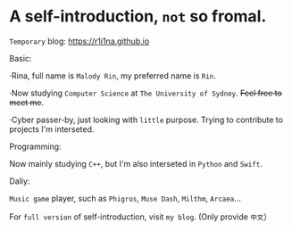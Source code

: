 # A self-introduction, `not` so fromal.

`Temporary` blog: https://r1i1na.github.io

Basic:

·Rina, full name is `Malody Rin`, my preferred name is `Rin`.

·Now studying `Computer Science` at `The University of Sydney`. ~~Feel free to meet me~~.

·Cyber passer-by, just looking with `little` purpose. Trying to contribute to projects I'm interseted.

Programming:

Now mainly studying `C++`, but I'm also interseted in `Python` and `Swift`.

Daliy:

`Music game` player, such as `Phigros`, `Muse Dash`, `Milthm`, `Arcaea`...


For `full version` of self-introduction, visit `my blog`. (Only provide `中文`）
